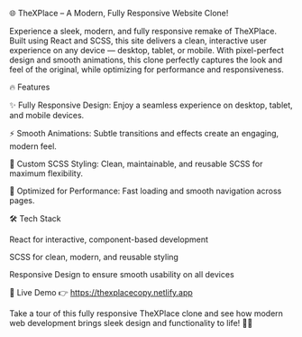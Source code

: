 🌐 TheXPlace – A Modern, Fully Responsive Website Clone!

Experience a sleek, modern, and fully responsive remake of TheXPlace. Built using React and SCSS, this site delivers a clean, interactive user experience on any device — desktop, tablet, or mobile. With pixel-perfect design and smooth animations, this clone perfectly captures the look and feel of the original, while optimizing for performance and responsiveness.

🔥 Features

✨ Fully Responsive Design: Enjoy a seamless experience on desktop, tablet, and mobile devices.

⚡ Smooth Animations: Subtle transitions and effects create an engaging, modern feel.

🎨 Custom SCSS Styling: Clean, maintainable, and reusable SCSS for maximum flexibility.

🚀 Optimized for Performance: Fast loading and smooth navigation across pages.

🛠️ Tech Stack

React for interactive, component-based development

SCSS for clean, modern, and reusable styling

Responsive Design to ensure smooth usability on all devices

🚀 Live Demo 👉 https://thexplacecopy.netlify.app

Take a tour of this fully responsive TheXPlace clone and see how modern web development brings sleek design and functionality to life! 🚀🎉
